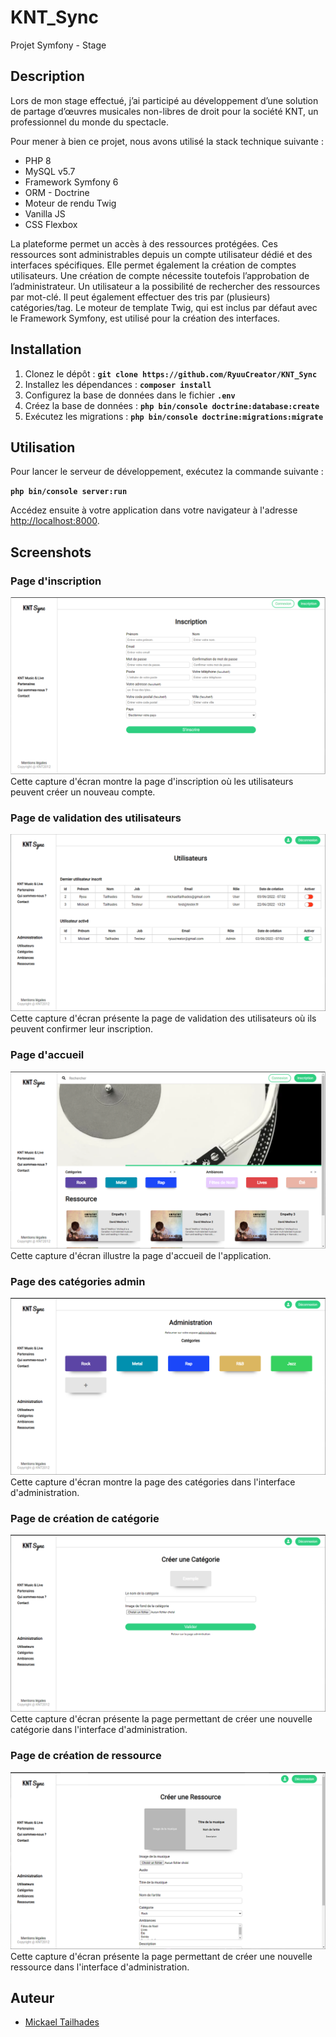 # KNT_Sync
Projet Symfony - Stage

## Description
Lors de mon stage effectué, j’ai participé au développement d’une solution de partage d’œuvres musicales non-libres de droit pour la société KNT, un professionnel du monde du spectacle.

Pour mener à bien ce projet, nous avons utilisé la stack technique suivante :
- PHP 8
- MySQL v5.7
- Framework Symfony 6 
- ORM - Doctrine
- Moteur de rendu Twig
- Vanilla JS
- CSS Flexbox

La plateforme permet un accès à des ressources protégées. Ces ressources sont administrables depuis un compte utilisateur dédié et des interfaces spécifiques. Elle permet également la création de comptes utilisateurs. Une création de compte nécessite toutefois l’approbation de l’administrateur. 
Un utilisateur a la possibilité de rechercher des ressources par mot-clé. Il peut également effectuer des tris par (plusieurs) catégories/tag.
Le moteur de template Twig, qui est inclus par défaut avec le Framework Symfony, est utilisé pour la création des interfaces.

## Installation

1. Clonez le dépôt : **`git clone https://github.com/RyuuCreator/KNT_Sync`**
2. Installez les dépendances : **`composer install`**
3. Configurez la base de données dans le fichier **`.env`**
4. Créez la base de données : **`php bin/console doctrine:database:create`**
5. Exécutez les migrations : **`php bin/console doctrine:migrations:migrate`**

## Utilisation

Pour lancer le serveur de développement, exécutez la commande suivante :

**`php bin/console server:run`**

Accédez ensuite à votre application dans votre navigateur à l'adresse [http://localhost:8000](http://localhost:8000).

## Screenshots

### Page d'inscription
![Page d'inscription](img_md/register.png) 
Cette capture d'écran montre la page d'inscription où les utilisateurs peuvent créer un nouveau compte.

### Page de validation des utilisateurs
![Page de validation des utilisateurs](img_md/validate_user.png) 
Cette capture d'écran présente la page de validation des utilisateurs où ils peuvent confirmer leur inscription.

### Page d'accueil
![Page d'accueil](img_md/home_page.png)
Cette capture d'écran illustre la page d'accueil de l'application.

### Page des catégories admin
![Page des catégories admin](img_md/categories.png)
Cette capture d'écran montre la page des catégories dans l'interface d'administration.

### Page de création de catégorie
![Page de création de catégorie](img_md/create_category.png)
Cette capture d'écran présente la page permettant de créer une nouvelle catégorie dans l'interface d'administration.

### Page de création de ressource
![Page de création de catégorie](img_md/create_resource.png)
Cette capture d'écran présente la page permettant de créer une nouvelle ressource dans l'interface d'administration.

## Auteur


- [Mickael Tailhades](https://github.com/RyuuCreator)
